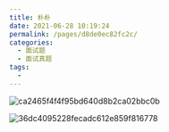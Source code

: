 ```yaml
---
title: 朴朴
date: 2021-06-28 10:19:24
permalink: /pages/d8de0ec82fc2c/
categories:
  - 面试题
  - 面试真题
tags:
  -
---
```


![ca2465f4f4f95bd640d8b2ca02bbc0b](https://gcore.jsdelivr.net/gh/wu529778790/image/blog/ca2465f4f4f95bd640d8b2ca02bbc0b.jpg)

![36dc4095228fecadc612e859f816778](https://gcore.jsdelivr.net/gh/wu529778790/image/blog/36dc4095228fecadc612e859f816778.jpg)
